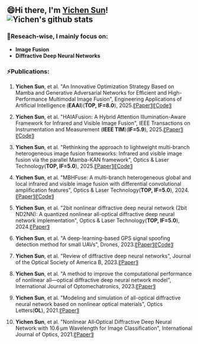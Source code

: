 

<!--
## Hi there, I'm Yichen Sun 👋
**sunyichen1994/sunyichen1994** is a ✨ _special_ ✨ repository because its `README.md` (this file) appears on your GitHub profile.

Here are some ideas to get you started:

- 🔭 I’m currently working on ...
- 🌱 I’m currently learning ...
- 👯 I’m looking to collaborate on ...
- 🤔 I’m looking for help with ...
- 💬 Ask me about ...
- 📫 How to reach me: ...
- 😄 Pronouns: ...
- ⚡ Fun fact: ...
-->



## 😄Hi there, I'm [Yichen Sun](https://scholar.google.com/citations?hl=zh-CN&user=8XHm_3MAAAAJ)!  ![Yichen's github stats](https://github-readme-stats.vercel.app/api?username=sunyichen1994&show_icons=true&theme=radical)


### 🔭Reseach-wise, I mainly focus on:
- **Image Fusion**
- **Diffractive Deep Neural Networks**


### ⚡Publications:
1. **Yichen Sun**,  et al. "An Innovative Optimization Strategy Based on Mamba and Generative Adversarial Networks for Efficient and High-Performance Multimodal Image Fusion", Engineering Applications of Artificial Intelligence (**EAAI**)(**TOP, IF=8.0**), 2025.〖[Paper](https://www.sciencedirect.com/science/article/abs/pii/S0952197625028192)〗〖[Code](https://github.com/sunyichen1994/MMGFuse)〗

2. **Yichen Sun**,  et al. "HAIAFusion: A Hybrid Attention Illumination-Aware Framework for Infrared and Visible Image Fusion", IEEE Transactions on Instrumentation and Measurement (**IEEE TIM**)(**IF=5.9**), 2025.〖[Paper](https://ieeexplore.ieee.org/abstract/document/10835199)〗〖[Code](https://github.com/sunyichen1994/HAIAFusion)〗

3. **Yichen Sun**,  et al. "Rethinking the approach to lightweight multi-branch heterogeneous image fusion frameworks: Infrared and visible image fusion via the parallel Mamba-KAN framework", Optics & Laser Technology(**TOP, IF=5.0**), 2025.〖[Paper](https://www.sciencedirect.com/science/article/abs/pii/S0030399225002002)〗〖[Code](https://github.com/sunyichen1994/PMKFuse)〗

4. **Yichen Sun**,  et al. "MBHFuse: A multi-branch heterogeneous global and local infrared and visible image fusion with differential convolutional amplification features",  Optics & Laser Technology(**TOP, IF=5.0**), 2024.〖[Paper](https://www.sciencedirect.com/science/article/abs/pii/S0030399224011241)〗〖[Code](https://github.com/sunyichen1994/MBHFuse)〗

5. **Yichen Sun**,  et al. "2bit nonlinear diffractive deep neural network (2bit ND2NN): A quantized nonlinear all-optical diffractive deep neural network implementation",  Optics & Laser Technology(**TOP, IF=5.0**), 2024.〖[Paper](https://www.sciencedirect.com/science/article/abs/pii/S0030399224005784)〗

6. **Yichen Sun**,  et al. "A deep-learning-based GPS signal spoofing detection method for small UAVs", Drones, 2023.〖[Paper](https://www.mdpi.com/2504-446X/7/6/370)〗〖[Code](https://github.com/sunyichen1994/A-Deep-Learning-Based-GPS-Signal-Spoofing-Detection-Method-for-Small-UAVs)〗

7. **Yichen Sun**,  et al. "Review of diffractive deep neural networks", Journal of the Optical Society of America B, 2023.〖[Paper](https://opg.optica.org/josab/abstract.cfm?uri=josab-40-11-2951)〗

8. **Yichen Sun**,  et al. "A method to improve the computational performance of nonlinear all—optical diffractive deep neural network model", International Journal of Optomechatronics, 2023.〖[Paper](https://www.tandfonline.com/doi/full/10.1080/15599612.2023.2209624)〗

9. **Yichen Sun**,  et al. "Modeling and simulation of all-optical diffractive neural network based on nonlinear optical materials", Optics Letters(**OL**), 2021.〖[Paper](https://opg.optica.org/ol/abstract.cfm?uri=ol-47-1-126)〗

10. **Yichen Sun**,  et al. "Nonlinear All‐Optical Diffractive Deep Neural Network with 10.6 μm Wavelength for Image Classification", International Journal of Optics, 2021.〖[Paper](https://onlinelibrary.wiley.com/doi/full/10.1155/2021/6667495)〗
